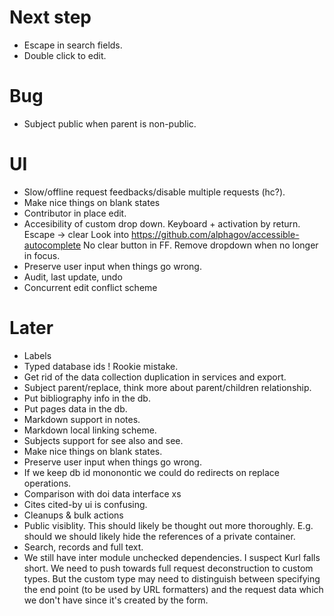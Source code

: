 
# Next step

* Escape in search fields.
* Double click to edit.


# Bug 

* Subject public when parent is non-public.


#  UI
* Slow/offline request feedbacks/disable multiple requests (hc?).
* Make nice things on blank states
* Contributor in place edit.
* Accesibility of custom drop down. Keyboard + activation by return.
  Escape -> clear 
  Look into https://github.com/alphagov/accessible-autocomplete
  No clear button in FF.
  Remove dropdown when no longer in focus.
* Preserve user input when things go wrong. 
* Audit, last update, undo
* Concurrent edit conflict scheme 

# Later
* Labels
* Typed database ids ! Rookie mistake.
* Get rid of the data collection duplication in services and export.
* Subject parent/replace, think more about parent/children relationship. 
* Put bibliography info in the db.
* Put pages data in the db.
* Markdown support in notes.
* Markdown local linking scheme.
* Subjects support for see also and see.
* Make nice things on blank states.
* Preserve user input when things go wrong.
* If we keep db id mononontic we could do redirects on replace operations.
* Comparison with doi data interface xs
* Cites cited-by ui is confusing.
* Cleanups & bulk actions
* Public visiblity. This should likely be thought out more thoroughly. 
  E.g. should we should likely hide the references of a private container.
* Search, records and full text.
* We still have inter module unchecked dependencies. I suspect Kurl falls 
  short. We need to push towards full request deconstruction to custom 
  types. But the custom type may need to distinguish between specifying
  the end point (to be used by URL formatters) and the request data which 
  we don't have since it's created by the form.
